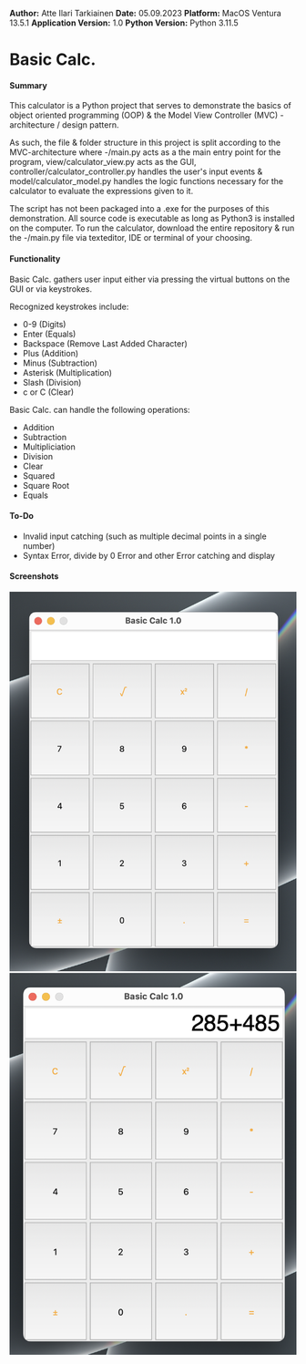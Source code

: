 **Author:** Atte Ilari Tarkiainen
**Date:** 05.09.2023
**Platform:** MacOS Ventura 13.5.1
**Application Version:** 1.0
**Python Version:** Python 3.11.5

# Basic Calc.
#### Summary

This calculator is a Python project that serves to demonstrate the basics of object oriented programming (OOP) & the Model View Controller (MVC) -architecture / design pattern.

As such, the file & folder structure in this project is split according to the MVC-architecture where -/main.py acts as a the main entry point for the program, view/calculator_view.py acts as the GUI, controller/calculator_controller.py handles the user's input events & model/calculator_model.py handles the logic functions necessary for the calculator to evaluate the expressions given to it.

The script has not been packaged into a .exe for the purposes of this demonstration. All source code is executable as long as Python3 is installed on the computer. To run the calculator, download the entire repository & run the -/main.py file via texteditor, IDE or terminal of your choosing.

#### Functionality

Basic Calc. gathers user input either via pressing the virtual buttons on the GUI or via keystrokes.

Recognized keystrokes include:

- 0-9 (Digits)
- Enter (Equals)
- Backspace (Remove Last Added Character)
- Plus (Addition)
- Minus (Subtraction)
- Asterisk (Multiplication)
- Slash (Division)
- c or C (Clear)

Basic Calc. can handle the following operations:

- Addition
- Subtraction
- Multipliciation
- Division
- Clear
- Squared
- Square Root
- Equals

#### To-Do

- Invalid input catching (such as multiple decimal points in a single number)
- Syntax Error, divide by 0 Error and other Error catching and display

#### Screenshots

![Basic Calc. on startup](<Screenshot 2023-09-05 at 16.44.56.png>)
![Basic Calc. with an expression](<Screenshot 2023-09-05 at 16.46.29.png>)